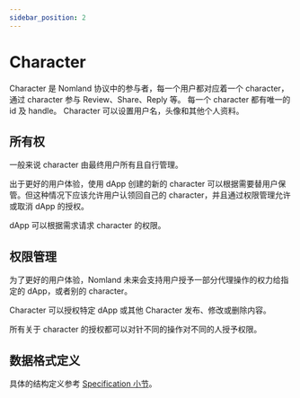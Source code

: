 ```yaml
---
sidebar_position: 2
---
```


# Character

Character 是 Nomland 协议中的参与者，每一个用户都对应着一个 character，通过 character 参与 Review、Share、Reply 等。
每一个 character 都有唯一的 id 及 handle。
Character 可以设置用户名，头像和其他个人资料。

## 所有权

一般来说 character 由最终用户所有且自行管理。

出于更好的用户体验，使用 dApp 创建的新的 character 可以根据需要替用户保管。但这种情况下应该允许用户认领回自己的 character，并且通过权限管理允许或取消 dApp 的授权。

dApp 可以根据需求请求 character 的权限。

## 权限管理

为了更好的用户体验，Nomland 未来会支持用户授予一部分代理操作的权力给指定的 dApp，或者别的 character。

Character 可以授权特定 dApp 或其他 Character 发布、修改或删除内容。

所有关于 character 的授权都可以对针不同的操作对不同的人授予权限。

## 数据格式定义

具体的结构定义参考 [Specification 小节](../nomexer-sdks/specification)。
